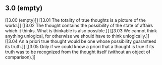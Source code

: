 ## 3.0 (empty)

[[3.00 (empty)]]
[[3.01 The totality of true thoughts is a picture of the world.]]
[[3.02 The thought contains the possibility of the state of affairs which it thinks. What is thinkable is also possible.]]
[[3.03 We cannot think anything unlogical, for otherwise we should have to think unlogically.]]
[[3.04 An a priori true thought would be one whose possibility guaranteed its truth.]]
[[3.05 Only if we could know a priori that a thought is true if its truth was to be recognized from the thought itself (without an object of comparison).]]